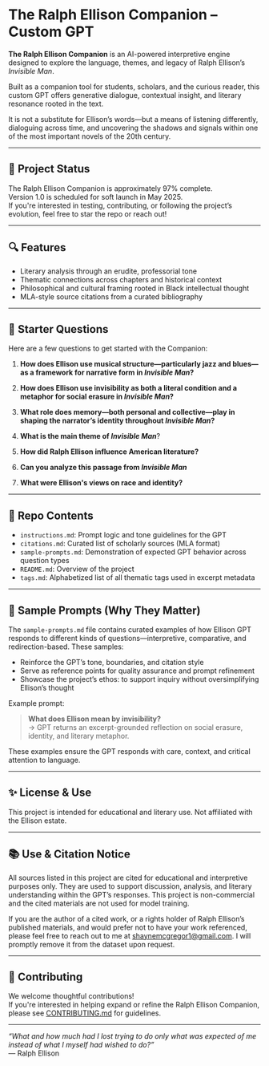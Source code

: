# The Ralph Ellison Companion – Custom GPT

**The Ralph Ellison Companion** is an AI-powered interpretive engine designed to explore the language, themes, and legacy of Ralph Ellison’s *Invisible Man*.

Built as a companion tool for students, scholars, and the curious reader, this custom GPT offers generative dialogue, contextual insight, and literary resonance rooted in the text.

It is not a substitute for Ellison’s words—but a means of listening differently, dialoguing across time, and uncovering the shadows and signals within one of the most important novels of the 20th century.

---

## 🚧 Project Status

The Ralph Ellison Companion is approximately 97% complete.  
Version 1.0 is scheduled for soft launch in May 2025.  
If you're interested in testing, contributing, or following the project’s evolution, feel free to star the repo or reach out!

---
## 🔍 Features

- Literary analysis through an erudite, professorial tone  
- Thematic connections across chapters and historical context  
- Philosophical and cultural framing rooted in Black intellectual thought  
- MLA-style source citations from a curated bibliography  

---

## 🧠 Starter Questions

Here are a few questions to get started with the Companion:

1. **How does Ellison use musical structure—particularly jazz and blues—as a framework for narrative form in *Invisible Man*?**  

2. **How does Ellison use invisibility as both a literal condition and a metaphor for social erasure in *Invisible Man*?**

3. **What role does memory—both personal and collective—play in shaping the narrator’s identity throughout *Invisible Man*?**

4. **What is the main theme of *Invisible Man***?

5. **How did Ralph Ellison influence American literature?**

6. **Can you analyze this passage from *Invisible Man***

7. **What were Ellison's views on race and identity?**

---

## 📁 Repo Contents

- `instructions.md`: Prompt logic and tone guidelines for the GPT  
- `citations.md`: Curated list of scholarly sources (MLA format)  
- `sample-prompts.md`: Demonstration of expected GPT behavior across question types  
- `README.md`: Overview of the project  
- `tags.md`: Alphabetized list of all thematic tags used in excerpt metadata

---

## 🧪 Sample Prompts (Why They Matter)

The `sample-prompts.md` file contains curated examples of how Ellison GPT responds to different kinds of questions—interpretive, comparative, and redirection-based. These samples:

- Reinforce the GPT’s tone, boundaries, and citation style  
- Serve as reference points for quality assurance and prompt refinement  
- Showcase the project’s ethos: to support inquiry without oversimplifying Ellison’s thought  

Example prompt:
> **What does Ellison mean by invisibility?**  
> → GPT returns an excerpt-grounded reflection on social erasure, identity, and literary metaphor.

These examples ensure the GPT responds with care, context, and critical attention to language.


---
## ✨ License & Use

This project is intended for educational and literary use. Not affiliated with the Ellison estate.

---

## 📚 Use & Citation Notice

All sources listed in this project are cited for educational and interpretive purposes only. They are used to support discussion, analysis, and literary understanding within the GPT’s responses. This project is non-commercial and the cited materials are not used for model training.

If you are the author of a cited work, or a rights holder of Ralph Ellison’s published materials, and would prefer not to have your work referenced, please feel free to reach out to me at [shaynemcgregor1@gmail.com](mailto:shaynemcgregor1@gmail.com). I will promptly remove it from the dataset upon request.

---

## 🤝 Contributing

We welcome thoughtful contributions!  
If you're interested in helping expand or refine the Ralph Ellison Companion, please see [CONTRIBUTING.md](./contributing.md) for guidelines.

---
*“What and how much had I lost trying to do only what was expected of me instead of what I myself had wished to do?”*  
— Ralph Ellison
